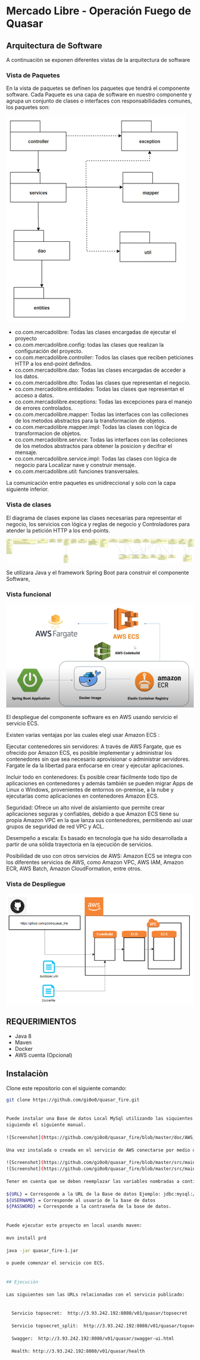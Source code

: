 # Mercado Libre - Operación Fuego de Quasar

## Arquitectura de Software

A continuaciòn se exponen diferentes vistas de la arquitectura de software

### Vista de Paquetes

En la vista de paquetes se definen los paquetes que tendrá el componente software. Cada Paquete es una capa de software en nuestro componente y agrupa un conjunto de clases o interfaces con responsabilidades comunes, los paquetes son:

![Screenshot](https://github.com/gi0o0/quasar_fire/blob/master/doc/architecture-PackageView.png?raw=true)

* co.com.mercadolibre: Todas las clases encargadas de ejecutar el proyecto
* co.com.mercadolibre.config: todas las clases que realizan la configuración del proyecto.
* co.com.mercadolibre.controller: Todos las clases que reciben peticiones HTTP a los end-point defindos.
* co.com.mercadolibre.dao: Todas las clases encargadas de acceder a los datos.
* co.com.mercadolibre.dto: Todas las clases que representan el negocio.
* co.com.mercadolibre.entidades: Todas las clases que representan el acceso a datos.
* co.com.mercadolibre.exceptions: Todas las excepciones para el manejo de errores controlados.
* co.com.mercadolibre.mapper: Todas las interfaces con las colleciones de los metodos abstractos para la transformacion de objetos.
* co.com.mercadolibre.mapper.impl: Todas las clases con lógica de transformacion de objetos.
* co.com.mercadolibre.service: Todas las interfaces con las colleciones de los metodos abstractos para obtener la posicion y decifrar el mensaje.
* co.com.mercadolibre.service.impl: Todas las clases con lógica de negocio para Localizar nave y construir mensaje.
* co.com.mercadolibre.util: funciones transversales.

La comunicación entre paquetes es unidireccional y solo con la capa siguiente inferior.

### Vista de clases

El diagrama de clases expone las clases necesarias para representar el negocio, los servicios con lógica y reglas de negocio y Controladores para atender la petición HTTP a los end-points.

![Screenshot](https://github.com/gi0o0/quasar_fire/blob/master/doc/architecture-ClassView.png?raw=true)


Se utilizara Java y el framework Spring Boot para construir el componente Software,

### Vista funcional

![Screenshot](https://github.com/gi0o0/quasar_fire/blob/master/doc/architecture-FunctionView.png?raw=true)

El despliegue del componente software es en AWS usando servicio el servicio ECS.

Existen varias ventajas por las cuales elegi usar Amazon ECS :

Ejecutar contenedores sin servidores: A través de AWS Fargate, que es ofrecido por Amazon ECS, es posible implementar y administrar los contenedores sin que sea necesario aprovisionar o administrar servidores. Fargate le da la libertad para enfocarse en crear y ejecutar aplicaciones.

Incluir todo en contenedores:  Es posible crear fácilmente todo tipo de aplicaciones en contenedores y además también se pueden migrar Apps de Linux o Windows, provenientes de entornos on-premise, a la nube y ejecutarlas como aplicaciones en contenedores Amazon ECS.

Seguridad: Ofrece un alto nivel de aislamiento que permite crear aplicaciones seguras y confiables,  debido a que Amazon ECS tiene su propia Amazon VPC en la que lanza sus contenedores, permitiendo así usar grupos de seguridad de red VPC y ACL.

Desempeño a escala: Es basado en tecnología que ha sido desarrollada a partir de una sólida trayectoria en la ejecución de servicios.

Posibilidad de uso con otros servicios de AWS: Amazon ECS se integra con los diferentes servicios de AWS, como Amazon VPC, AWS IAM, Amazon ECR, AWS Batch, Amazon CloudFormation, entre otros.


### Vista de Despliegue

![Screenshot](https://github.com/gi0o0/quasar_fire/blob/master/doc/architecture-DeployView.png?raw=true)


## REQUERIMIENTOS
- Java 8
- Maven
- Docker
- AWS cuenta (Opcional)

## Instalaciòn

Clone este repositorio con el siguiente comando:

```bash
git clone https://github.com/gi0o0/quasar_fire.git


Puede instalar una Base de datos Local MySql utilizando las siquientes instrucciones. https://dev.mysql.com/doc/refman/8.0/en/linux-installation-yum-repo.html o puede crearla en AWS con el servicio RDS
siguiendo el siguiente manual. 

![Screenshot](https://github.com/gi0o0/quasar_fire/blob/master/doc/AWS_RDS.docx?raw=true)

Una vez instalada o creada en el servicio de AWS conectarse por medio de un cliente de su preferencia y ejecutar los script.

![Screenshot](https://github.com/gi0o0/quasar_fire/blob/master/src/main/resources/sql-scripts/schema.sql?raw=true)
![Screenshot](https://github.com/gi0o0/quasar_fire/blob/master/src/main/resources/sql-scripts/data.sql?raw=true)

Tener en cuenta que se deben reemplazar las variables nombradas a continuacion se deben sustituir en el archivo https://github.com/gi0o0/quasar_fire/blob/master/src/main/resources/application.properties: 

${URL} = Corresponde a la URL de la Base de datos Ejemplo: jdbc:mysql://serviciosnubeqas.c5eqgve9novs.us-east-1.rds.amazonaws.com:3306/AccesoDB?zeroDateTimeBehavior=convertToNull&serverTimezone=America/Bogota&useSSL=false
${USERNAME} = Corresponde al usuario de la base de datos
${PASSWORD} = Corresponde a la contraseña de la base de datos.


Puede ejecutar este proyecto en local usando maven:

mvn install prd

java -jar quasar_fire-1.jar

o puede comenzar el servicio con ECS.


## Ejecuciòn 

Las siguientes son las URLs relacionadas con el servicio publicado:


  Servicio topsecret:  http://3.93.242.192:8080/v01/quasar/topsecret
  
  Servicio topsecret_split:  http://3.93.242.192:8080/v01/quasar/topsecret_split

  Swagger:  http://3.93.242.192:8080/v01/quasar/swagger-ui.html
  
  Health: http://3.93.242.192:8080/v01/quasar/health
 